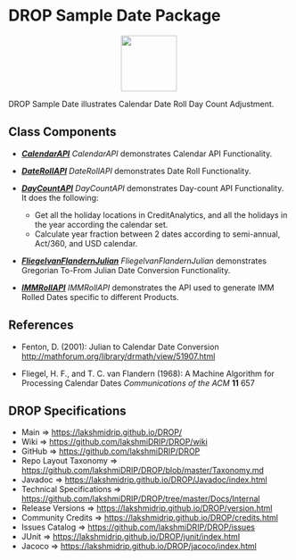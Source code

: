 # DROP Sample Date Package

<p align="center"><img src="https://github.com/lakshmiDRIP/DROP/blob/master/DRIP_Logo.gif?raw=true" width="100"></p>

DROP Sample Date illustrates Calendar Date Roll Day Count Adjustment.


## Class Components

 * [***CalendarAPI***](https://github.com/lakshmiDRIP/DROP/tree/master/src/main/java/org/drip/sample/date/CalendarAPI.java)
 <i>CalendarAPI</i> demonstrates Calendar API Functionality.

 * [***DateRollAPI***](https://github.com/lakshmiDRIP/DROP/tree/master/src/main/java/org/drip/sample/date/DateRollAPI.java)
 <i>DateRollAPI</i> demonstrates Date Roll Functionality.

 * [***DayCountAPI***](https://github.com/lakshmiDRIP/DROP/tree/master/src/main/java/org/drip/sample/date/DayCountAPI.java)
 <i>DayCountAPI</i> demonstrates Day-count API Functionality. It does the following:
 	* Get all the holiday locations in CreditAnalytics, and all the holidays in the year according the
 		calendar set.
 	* Calculate year fraction between 2 dates according to semi-annual, Act/360, and USD calendar.

 * [***FliegelvanFlandernJulian***](https://github.com/lakshmiDRIP/DROP/tree/master/src/main/java/org/drip/sample/date/FliegelvanFlandernJulian.java)
 <i>FliegelvanFlandernJulian</i> demonstrates Gregorian To-From Julian Date Conversion Functionality.

 * [***IMMRollAPI***](https://github.com/lakshmiDRIP/DROP/tree/master/src/main/java/org/drip/sample/date/IMMRollAPI.java)
 <i>IMMRollAPI</i> demonstrates the API used to generate IMM Rolled Dates specific to different Products.


## References

 * Fenton, D. (2001): Julian to Calendar Date Conversion http://mathforum.org/library/drmath/view/51907.html

 * Fliegel, H. F., and T. C. van Flandern (1968): A Machine Algorithm for Processing Calendar Dates
 <i>Communications of the ACM</i> <b>11</b> 657
 

## DROP Specifications

 * Main                     => https://lakshmidrip.github.io/DROP/
 * Wiki                     => https://github.com/lakshmiDRIP/DROP/wiki
 * GitHub                   => https://github.com/lakshmiDRIP/DROP
 * Repo Layout Taxonomy     => https://github.com/lakshmiDRIP/DROP/blob/master/Taxonomy.md
 * Javadoc                  => https://lakshmidrip.github.io/DROP/Javadoc/index.html
 * Technical Specifications => https://github.com/lakshmiDRIP/DROP/tree/master/Docs/Internal
 * Release Versions         => https://lakshmidrip.github.io/DROP/version.html
 * Community Credits        => https://lakshmidrip.github.io/DROP/credits.html
 * Issues Catalog           => https://github.com/lakshmiDRIP/DROP/issues
 * JUnit                    => https://lakshmidrip.github.io/DROP/junit/index.html
 * Jacoco                   => https://lakshmidrip.github.io/DROP/jacoco/index.html
